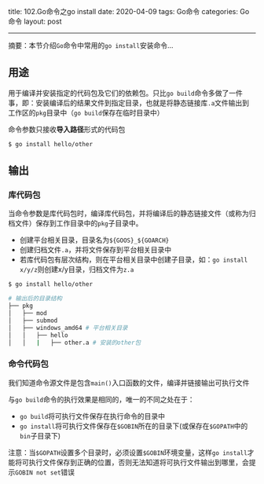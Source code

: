 title: 102.Go命令之go install
date: 2020-04-09
tags: Go命令
categories: Go命令
layout: post

------

摘要：本节介绍`Go`命令中常用的`go install`安装命令...

<!-- more -->

## 用途

用于编译并安装指定的代码包及它们的依赖包。只比`go build`命令多做了一件事，即：安装编译后的结果文件到指定目录，也就是将静态链接库`.a`文件输出到工作区的`pkg`目录中（`go build`保存在临时目录中）

命令参数只接收**导入路径**形式的代码包

```bash
$ go install hello/other
```

## 输出

### 库代码包

当命令参数是库代码包时，编译库代码包，并将编译后的静态链接文件（或称为归档文件）保存到工作目录中的`pkg`子目录中。

- 创建平台相关目录，目录名为`${GOOS}_${GOARCH}`
- 创建归档文件`.a`，并将文件保存到平台相关目录中
- 若库代码包有层次结构，则在平台相关目录中创建子目录，如：`go install x/y/z`则创建x/y目录，归档文件为`z.a`

```bash
$ go install hello/other

# 输出后的目录结构
├── pkg
│   ├── mod
│   ├── submod
│   ├── windows_amd64 # 平台相关目录
│   │   ├── hello
│   │   |   ├── other.a # 安装的other包

```

### 命令代码包

我们知道命令源文件是包含`main()`入口函数的文件，编译并链接输出可执行文件

与`go build`命令的执行效果是相同的，唯一的不同之处在于：

- `go build`将可执行文件保存在执行命令的目录中
- `go install`将可执行文件保存在`$GOBIN`所在的目录下(或保存在`$GOPATH`中的`bin`子目录下)

注意：当`$GOPATH`设置多个目录时，必须设置`$GOBIN`环境变量，这样`go install`才能将可执行文件保存到正确的位置，否则无法知道将可执行文件输出到哪里，会提示`GOBIN not set`错误
